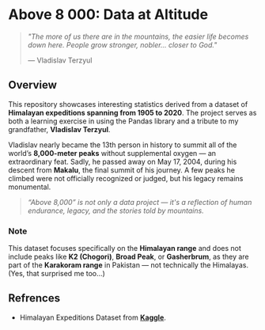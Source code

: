 # Above 8 000: Data at Altitude
> _"The more of us there are in the mountains, the easier life becomes down here. People grow stronger, nobler... closer to God."_
>     
> — Vladislav Terzyul
## Overview
This repository showcases interesting statistics derived from a dataset of **Himalayan expeditions spanning from 1905 to 2020**. The project serves as both a learning exercise in using the Pandas library and a tribute to my grandfather, **Vladislav Terzyul**.    
     
Vladislav nearly became the 13th person in history to summit all of the world’s **8,000-meter peaks** without supplemental oxygen — an extraordinary feat. Sadly, he passed away on May 17, 2004, during his descent from **Makalu**, the final summit of his journey. A few peaks he climbed were not officially recognized or judged, but his legacy remains monumental.   

> _“Above 8,000” is not only a data project — it's a reflection of human endurance, legacy, and the stories told by mountains._

### Note
This dataset focuses specifically on the **Himalayan range** and does not include peaks like **K2 (Chogori)**, **Broad Peak**, or **Gasherbrum**, as they are part of the **Karakoram range** in Pakistan — not technically the Himalayas. (Yes, that surprised me too...)

## Refrences
- Himalayan Expeditions Dataset from [**Kaggle**](https://www.kaggle.com/datasets/raskoshik/himalayan-expeditions).
